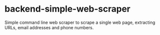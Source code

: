 # backend-simple-web-scraper
Simple command line web scraper to scrape a single web page, extracting URLs, email addresses and phone numbers.
